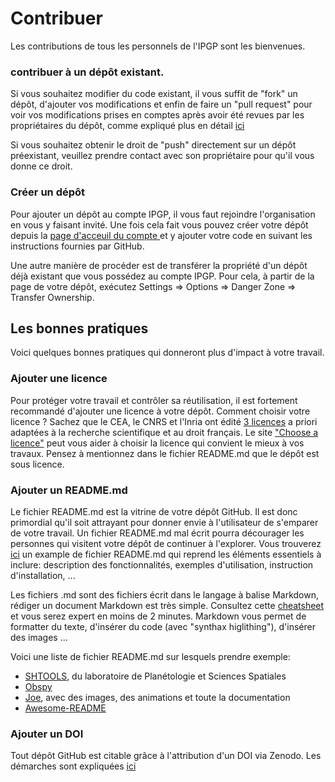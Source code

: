 Contribuer
==========

Les contributions de tous les personnels de l'IPGP sont les bienvenues. 

### contribuer à un dépôt existant.
Si vous souhaitez modifier du code existant, il vous suffit de "fork" un dépôt, d'ajouter vos modifications et enfin de faire un "pull request" pour voir vos modifications prises en comptes après avoir été revues par les propriétaires du dépôt, comme expliqué plus en détail [ici](https://help.github.com/articles/fork-a-repo/)

Si vous souhaitez obtenir le droit de "push" directement sur un dépôt préexistant, veuillez prendre contact avec son propriétaire pour qu'il vous donne ce droit.

### Créer un dépôt
Pour ajouter un dépôt au compte IPGP, il vous faut rejoindre l'organisation en vous y faisant invité. Une fois cela fait vous pouvez créer votre dépôt depuis la [page d'acceuil du compte ](http://github.com/IPGP) et y ajouter votre code en suivant les instructions fournies par GitHub.

Une autre manière de procéder est de transférer la propriété d'un dépôt déjà existant que vous possédez au compte IPGP. Pour cela, à partir de la page de votre dépôt, exécutez Settings => Options => Danger Zone => Transfer Ownership.

## Les bonnes pratiques
Voici quelques bonnes pratiques qui donneront plus d'impact à votre travail.

### Ajouter une licence
Pour protéger votre travail et contrôler sa réutilisation, il est fortement recommandé d'ajouter une licence à votre dépôt. Comment choisir votre licence ? Sachez que le CEA, le CNRS et l'Inria ont édité [3 licences](http://www.cecill.info) a priori adaptées à la recherche scientifique et au droit français. Le site ["Choose a licence"](http://choosealicense.com/) peut vous aider à choisir la licence qui convient le mieux à vos travaux. Pensez à mentionnez dans le fichier README.md que le dépôt est sous licence.

### Ajouter un README.md
Le fichier README.md est la vitrine de votre dépôt GitHub. Il est donc primordial qu'il soit attrayant pour donner envie à l'utilisateur de s'emparer de votre travail. Un fichier README.md mal écrit pourra décourager les personnes qui visitent votre dépôt de continuer à l'explorer. Vous trouverez [ici](https://gist.github.com/jxson/1784669) un example de fichier README.md qui reprend les éléments essentiels à inclure: description des fonctionnalités, exemples d'utilisation, instruction d'installation, ...

Les fichiers .md sont des fichiers écrit dans le langage à balise Markdown, rédiger un document Markdown est très simple. Consultez cette [cheatsheet](https://github.com/adam-p/markdown-here/wiki/Markdown-Cheatsheet) et vous serez expert en moins de 2 minutes. Markdown vous permet de formatter du texte, d'insérer du code (avec "synthax higlithing"), d'insérer des images ...

Voici une liste de fichier README.md sur lesquels prendre exemple:
  - [SHTOOLS](https://github.com/SHTOOLS/SHTOOLS), du laboratoire de Planétologie et Sciences Spatiales
  - [Obspy](https://github.com/obspy/obspy)
  - [Joe](https://github.com/karan/joe), avec des images, des animations et toute la documentation
  - [Awesome-README](https://github.com/matiassingers/awesome-readme)

### Ajouter un DOI
Tout dépôt GitHub est citable grâce à l'attribution d'un DOI via Zenodo. Les démarches sont expliquées [ici](https://guides.github.com/activities/citable-code/)
